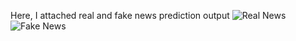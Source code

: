 Here, I attached real and fake news prediction output
![Real News](https://github.com/user-attachments/assets/148e3434-000d-41fd-b86e-83ede4ba9a11)
![Fake News](https://github.com/user-attachments/assets/2cb25dc3-f958-4dd5-ae1a-b9835e7253a1)
